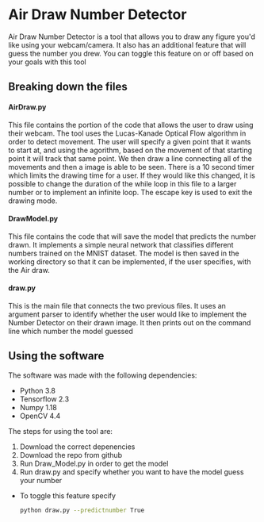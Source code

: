 # Air Draw Number Detector
Air Draw Number Detector is a tool that allows you to draw any figure you'd like using your webcam/camera. It also has an additional feature that will guess the number you drew. You can toggle this feature on or off based on your goals with this tool

## Breaking down the files
#### AirDraw.py
This file contains the portion of the code that allows the user to draw using their webcam. The tool uses the Lucas-Kanade Optical Flow algorithm in order to detect movement. The user will specify a given point that it wants to start at, and using the agorithm, based on the movement of that starting point it will track that same point. We then draw a line connecting all of the movements and then a image is able to be seen. There is a 10 second timer which limits the drawing time for a user. If they would like this changed, it is possible to change the duration of the while loop in this file to a larger number or to implement an infinite loop. The escape key is used to exit the drawing mode.

#### DrawModel.py
This file contains the code that will save the model that predicts the number drawn. It implements a simple neural network that classifies different numbers trained on the MNIST dataset. The model is then saved in the working directory so that it can be implemented, if the user specifies, with the Air draw.

#### draw.py
This is the main file that connects the two previous files. It uses an argument parser to identify whether the user would like to implement the Number Detector on their drawn image. It then prints out on the command line which number the model guessed

## Using the software<br>

The software was made with the following dependencies:

- Python 3.8
- Tensorflow 2.3
- Numpy 1.18
- OpenCV 4.4

The steps for using the tool are:
1. Download the correct depenencies
2. Download the repo from github
3. Run Draw_Model.py in order to get the model
4. Run draw.py and specify whether you want to have the model guess your number
  - To toggle this feature specify 
  	```bash
    python draw.py --predictnumber True
    ```
   
